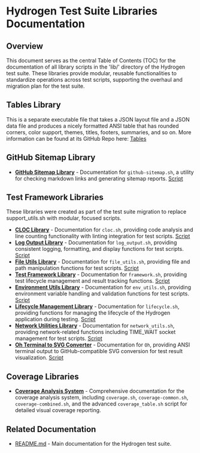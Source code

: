 # Hydrogen Test Suite Libraries Documentation

## Overview

This document serves as the central Table of Contents (TOC) for the documentation of all library scripts in the 'lib/' directory of the Hydrogen test suite. These libraries provide modular, reusable functionalities to standardize operations across test scripts, supporting the overhaul and migration plan for the test suite.

## Tables Library

This is a separate executable file that takes a JSON layout file and a JSON data file and produces a nicely formatted ANSI table that has rounded corners, color support, themes, titles, footers, summaries, and so on. More information can be found at its GitHub Repo here: [Tables](https://github.com/500Foods/Scripts/tables.sh/tables.md)

## GitHub Sitemap Library

- **[GitHub Sitemap Library](github-sitemap.md)** - Documentation for `github-sitemap.sh`, a utility for checking markdown links and generating sitemap reports. [Script](../lib/github-sitemap.sh)

## Test Framework Libraries

These libraries were created as part of the test suite migration to replace support_utils.sh with modular, focused scripts.

- **[CLOC Library](cloc.md)** - Documentation for `cloc.sh`, providing code analysis and line counting functionality with linting integration for test scripts. [Script](../lib/cloc.sh)
- **[Log Output Library](log_output.md)** - Documentation for `log_output.sh`, providing consistent logging, formatting, and display functions for test scripts. [Script](../lib/log_output.sh)
- **[File Utils Library](file_utils.md)** - Documentation for `file_utils.sh`, providing file and path manipulation functions for test scripts. [Script](../lib/file_utils.sh)
- **[Test Framework Library](framework.md)** - Documentation for `framework.sh`, providing test lifecycle management and result tracking functions. [Script](../lib/framework.sh)
- **[Environment Utils Library](env_utils.md)** - Documentation for `env_utils.sh`, providing environment variable handling and validation functions for test scripts. [Script](../lib/env_utils.sh)
- **[Lifecycle Management Library](lifecycle.md)** - Documentation for `lifecycle.sh`, providing functions for managing the lifecycle of the Hydrogen application during testing. [Script](../lib/lifecycle.sh)
- **[Network Utilities Library](network_utils.md)** - Documentation for `network_utils.sh`, providing network-related functions including TIME_WAIT socket management for test scripts. [Script](../lib/network_utils.sh)
- **[Oh Terminal to SVG Converter](Oh.md)** - Documentation for `Oh`, providing ANSI terminal output to GitHub-compatible SVG conversion for test result visualization. [Script](../lib/Oh)

## Coverage Libraries

- **[Coverage Analysis System](coverage.md)** - Comprehensive documentation for the coverage analysis system, including `coverage.sh`, `coverage-common.sh`, `coverage-combined.sh`, and the advanced `coverage_table.sh` script for detailed visual coverage reporting.

## Related Documentation

- [README.md](../README.md) - Main documentation for the Hydrogen test suite.
